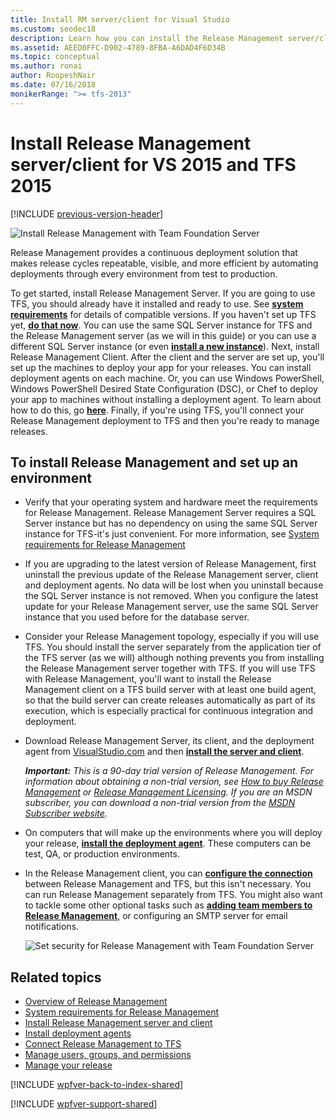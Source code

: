 ```yaml
---
title: Install RM server/client for Visual Studio
ms.custom: seodec18
description: Learn how you can install the Release Management server/client for Visual Studio 2015 and Team Foundation Server (TFS) 2015
ms.assetid: AEED8FFC-D902-4789-8FBA-A6DAD4F6D34B
ms.topic: conceptual
ms.author: ronai
author: RoopeshNair
ms.date: 07/16/2018
monikerRange: ">= tfs-2013"
---
```


# Install Release Management server/client for VS 2015 and TFS 2015

[!INCLUDE [previous-version-header](../includes/previous-version-header.md)]

![Install Release Management with Team Foundation Server](media/install-rm-01.png)

Release Management provides a continuous deployment solution that makes release
cycles repeatable, visible, and more efficient by automating deployments
through every environment from test to production.

To get started, install Release Management Server. If you are going to use TFS,
you should already have it installed and ready to use. See
**[system requirements](install-release-management/system-requirements.md)**
for details of compatible versions. If you haven't set up TFS yet,
**[do that now](../../../../organizations/accounts/organization-management.md)**.
You can use the same SQL Server instance for TFS and the
Release Management server (as we will in this guide) or you can use a
different SQL Server instance (or even
**[install a new instance](/azure/devops/server/install/sql-server/install-sql-server)**).
Next, install Release Management Client. After the client and the server are set up,
you'll set up the machines to deploy your app for your releases. You can
install deployment agents on each machine. Or, you can use Windows PowerShell,
Windows PowerShell Desired State Configuration (DSC), or Chef to deploy your
app to machines without installing a deployment agent. To learn about how to
do this, go **[here](release-without-agents.md)**. Finally, if you're using
TFS, you'll connect your Release Management deployment to TFS and then you're
ready to manage releases.

## To install Release Management and set up an environment

- Verify that your operating system and hardware meet the requirements for
  Release Management. Release Management Server requires a SQL Server
  instance but has no dependency on using the same SQL Server instance for
  TFS-it's just convenient. For more information, see
  [System requirements for Release Management](install-release-management/system-requirements.md)

- If you are upgrading to the latest version of Release Management, first
  uninstall the previous update of the Release Management server, client and
  deployment agents. No data will be lost when you uninstall because the SQL
  Server instance is not removed. When you configure the latest update for your Release
  Management server, use the same SQL Server instance that you used before for
  the database server.

- Consider your Release Management topology, especially if you will use TFS.
  You should install the server separately from
  the application tier of the TFS server (as we will) although nothing prevents
  you from installing the Release Management server together with TFS. If you
  will use TFS with Release Management, you'll want to install the Release
  Management client on a TFS build server with at least one build agent, so that
  the build server can create releases automatically as part of its execution,
  which is especially practical for continuous integration and deployment.

- Download Release Management Server, its client, and the deployment agent from
  [VisualStudio.com](https://visualstudio.microsoft.com/downloads/download-visual-studio-vs)
  and then
  **[install the server and client](install-release-management/install-server-and-client.md)**.

  **_Important:_** _This is a 90-day trial version of Release Management. For information about obtaining
  a non-trial version, see
  [How to buy Release Management](https://visualstudio.microsoft.com/products/how-to-buy-release-management-vs)
  or
  [Release Management Licensing](https://visualstudio.microsoft.com/release-mgmt-licensing-vs).
  If you are an MSDN subscriber, you can download a non-trial version from the
  [MSDN Subscriber website](https://msdn.microsoft.com/subscriptions/downloads/)._

- On computers that will make up the environments where you will deploy
  your release,
  **[install the deployment agent](install-release-management/install-deployment-agent.md)**.
  These computers can be test, QA, or production environments.

- In the Release Management client, you can
  **[configure the connection](install-release-management/connect-to-tfs.md)**
  between Release Management and TFS, but this isn't necessary. You can run
  Release Management separately from TFS. You might also want to tackle some
  other optional tasks such as
  **[adding team members to Release Management](add-users-and-groups.md)**,
  or configuring an SMTP server for email notifications.

  ![Set security for Release Management with Team Foundation Server](media/install-rm-04.png)

## Related topics

- [Overview of Release Management](release-management-overview.md)
- [System requirements for Release Management](install-release-management/system-requirements.md)
- [Install Release Management server and client](install-release-management/install-server-and-client.md)
- [Install deployment agents](install-release-management/install-deployment-agent.md)
- [Connect Release Management to TFS](install-release-management/connect-to-tfs.md)
- [Manage users, groups, and permissions](add-users-and-groups.md)
- [Manage your release](manage-your-release.md)

[!INCLUDE [wpfver-back-to-index-shared](../includes/wpfver-back-to-index-shared.md)]

[!INCLUDE [wpfver-support-shared](../includes/wpfver-support-shared.md)]
